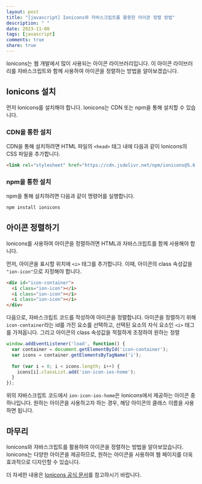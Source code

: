 ```yaml
---
layout: post
title: "[javascript] Ionicons와 자바스크립트를 활용한 아이콘 정렬 방법"
description: " "
date: 2023-11-08
tags: [javascript]
comments: true
share: true
---
```


Ionicons는 웹 개발에서 많이 사용되는 아이콘 라이브러리입니다. 이 아이콘 라이브러리를 자바스크립트와 함께 사용하여 아이콘을 정렬하는 방법을 알아보겠습니다.

## Ionicons 설치

먼저 Ionicons를 설치해야 합니다. Ionicons는 CDN 또는 npm을 통해 설치할 수 있습니다.

### CDN을 통한 설치

CDN을 통해 설치하려면 HTML 파일의 `<head>` 태그 내에 다음과 같이 Ionicons의 CSS 파일을 추가합니다.

```html
<link rel="stylesheet" href="https://cdn.jsdelivr.net/npm/ionicons@5.6.3/dist/ionicons.min.css">
```

### npm을 통한 설치

npm을 통해 설치하려면 다음과 같이 명령어를 실행합니다.

```bash
npm install ionicons
```

## 아이콘 정렬하기

Ionicons를 사용하여 아이콘을 정렬하려면 HTML과 자바스크립트를 함께 사용해야 합니다.

먼저, 아이콘을 표시할 위치에 `<i>` 태그를 추가합니다. 이때, 아이콘의 class 속성값을 `"ion-icon"`으로 지정해야 합니다.

```html
<div id="icon-container">
  <i class="ion-icon"></i>
  <i class="ion-icon"></i>
  <i class="ion-icon"></i>
</div>
```

다음으로, 자바스크립트 코드를 작성하여 아이콘을 정렬합니다. 아이콘을 정렬하기 위해 `icon-container`라는 id를 가진 요소를 선택하고, 선택된 요소의 자식 요소인 `<i>` 태그를 가져옵니다. 그리고 아이콘의 class 속성값을 적절하게 조정하여 원하는 정렬

```javascript
window.addEventListener('load', function() {
  var container = document.getElementById('icon-container');
  var icons = container.getElementsByTagName('i');
  
  for (var i = 0; i < icons.length; i++) {
    icons[i].classList.add('ion-icon-ios-home');
  }
});
```

위의 자바스크립트 코드에서 `ion-icon-ios-home`은 Ionicons에서 제공하는 아이콘 중 하나입니다. 원하는 아이콘을 사용하고자 하는 경우, 해당 아이콘의 클래스 이름을 사용하면 됩니다.

## 마무리

Ionicons와 자바스크립트를 활용하여 아이콘을 정렬하는 방법을 알아보았습니다. Ionicons는 다양한 아이콘을 제공하므로, 원하는 아이콘을 사용하여 웹 페이지를 더욱 효과적으로 디자인할 수 있습니다. 

더 자세한 내용은 [Ionicons 공식 문서](https://ionic.io/ionicons)를 참고하시기 바랍니다.